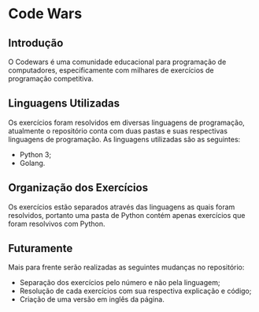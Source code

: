 # Code Wars
## Introdução

O Codewars é uma comunidade educacional para programação de computadores, especificamente com milhares de exercícios de programação competitiva.

## Linguagens Utilizadas

Os exercícios foram resolvidos em diversas linguagens de programação, atualmente o repositório conta com duas pastas e suas respectivas linguagens de programação.
As linguagens utilizadas são as seguintes:

- Python 3;
- Golang.

## Organização dos Exercícios

Os exercícios estão separados através das linguagens as quais foram resolvidos, portanto uma pasta de Python contém apenas exercícios que foram resolvivos com Python.

## Futuramente

Mais para frente serão realizadas as seguintes mudanças no repositório:

- Separação dos exercícios pelo número e não pela linguagem;
- Resolução de cada exercícios com sua respectiva explicação e código;
- Criação de uma versão em inglês da página.
